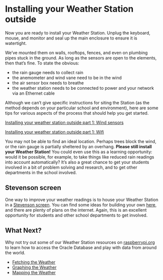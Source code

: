 # Installing your Weather Station outside

Now you are ready to install your Weather Station. Unplug the keyboard, mouse, and monitor and seal up the main enclosure to ensure it is watertight.

 We’ve mounted them on walls, rooftops, fences, and even on plumbing pipes stuck in the ground. As long as the sensors are open to the elements, then that’s fine. To state the obvious:

- the rain gauge needs to collect rain
- the anemometer and wind vane need to be in the wind
- the air sensor box needs to breathe
- the weather station needs to be connected to power and your network via an Ethernet cable

Although we can’t give specific instructions for siting the Station (as the method depends on your particular school and environment), here are some tips for various aspects of the process that should help you get started.

[Installing your weather station outside part 1: Wind sensors](outside1.md)

[Installing your weather station outside part 1: Wifi](outside2.md)

You may not be able to find an ideal location. Perhaps trees block the wind, or the rain gauge is partially sheltered by an overhang.  **Please still install your Weather Station!** You could even use this as a learning opportunity: would it be possible, for example, to take things like reduced rain readings into account automatically? It’s also a great chance to get your students involved in a bit of problem solving and research, and to get other departments in the school involved.

## Stevenson screen

One way to improve your weather readings is to house your Weather Station in a [Stevenson screen](http://www.weatherforschools.me.uk/html/settingup.html). You can find some ideas for building your own [here](http://www.weatherforschools.me.uk/html/weatherboxes.html#homemade), and there are plenty of plans on the internet. Again, this is an excellent opportunity for students and other school departments to get involved.

## What Next?
Why not try out some of our Weather Station resources on [raspberrypi.org](https://raspberrypi.org) to learn how to access the Oracle Database and play with data from around the world.
- [Fetching the Weather](https://www.raspberrypi.org/learning/fetching-the-weather/)
- [Graphing the Weather](https://www.raspberrypi.org/learning/graphing-the-weather/)
- [Mapping the Weather](https://www.raspberrypi.org/learning/mapping-the-weather/)
